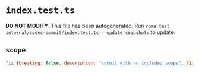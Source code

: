 # `index.test.ts`

**DO NOT MODIFY**. This file has been autogenerated. Run `rome test internal/codec-commit/index.test.ts --update-snapshots` to update.

## `scope`

```javascript
fix {breaking: false, description: "commit with an included scope", fixesIssues: [], scope: "test scope"}
```
